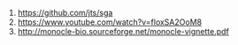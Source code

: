 1. https://github.com/jts/sga  
2. https://www.youtube.com/watch?v=floxSA2OoM8  
3. http://monocle-bio.sourceforge.net/monocle-vignette.pdf

